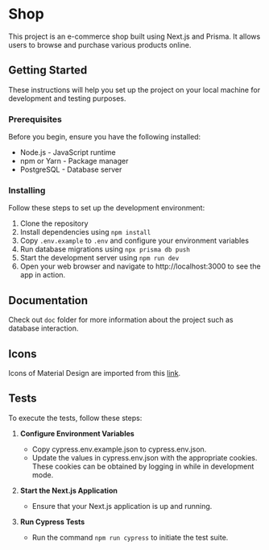# Shop
This project is an e-commerce shop built using Next.js and Prisma. It allows users to browse and purchase various products online.

## Getting Started
These instructions will help you set up the project on your local machine for development and testing purposes.

### Prerequisites
Before you begin, ensure you have the following installed:

- Node.js - JavaScript runtime
- npm or Yarn - Package manager
- PostgreSQL - Database server

### Installing
Follow these steps to set up the development environment:

1. Clone the repository
2. Install dependencies using `npm install`
3. Copy `.env.example` to `.env` and configure your environment variables
4. Run database migrations using `npx prisma db push
`
5. Start the development server using `npm run dev`
6. Open your web browser and navigate to http://localhost:3000 to see the app in action.

## Documentation

Check out `doc` folder for more information about the project such as database interaction.

## Icons
Icons of Material Design are imported from this [link](https://fonts.google.com/icons).

## Tests
To execute the tests, follow these steps:

1. **Configure Environment Variables**

    * Copy cypress.env.example.json to cypress.env.json.
    * Update the values in cypress.env.json with the appropriate cookies. These cookies can be obtained by logging in while in development mode.

2. **Start the Next.js Application**
    * Ensure that your Next.js application is up and running.

3. **Run Cypress Tests**
    * Run the command `npm run cypress` to initiate the test suite.